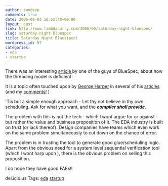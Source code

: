 ```yaml
---
author: sandeep
comments: true
date: 2006-06-03 16:52:48+00:00
layout: post
link: http://www.lambdacurry.com/2006/06/saturday-night-bluespec/
slug: saturday-night-bluespec
title: Saturday Night Blues(pec)
wordpress_id: 97
categories:
- eda
- startup
---
```


There was an interesting [article ](http://www.eetimes.com/news/design/showArticle.jhtml?articleID=188500009)by one of the guys of BlueSpec, about how the threading model is deficient.

It is a topic often touched upon by [George Harper](http://chipsandbs.blogspot.com/) in several of his [articles](http://chipsandbs.blogspot.com/2006/03/problem-with-threads.html) (and my [comments!](http://chipsandbs.blogspot.com/2006/03/auto-parallelization-of-c-code-is-not.html#c114253336298722265) )

'Tis but a simple enough approach - Let thy not believe in thy own scheduling. Ask for what you want, and the _**compiler shall provide**_.

The problem with this is not the tech - which I wont argue for or against - but rather the value and business proposition of it. The EDA industry is built on trust (or lack thereof). Design companies have teams which even work on the same problem simultaneously
to cut down on the chance of error. 

The problem is in trusting the tool to generate good glue/scheduling logic. Apart from the obvious need for a system level sequential verification tool (which I wont harp upon ), there is the obvious problem on selling this proposition.

I do hope they have good FAEs!!

del.icio.us Tags: [eda](http://del.icio.us/sss8ue/eda) [startup](http://del.icio.us/sss8ue/startup)
